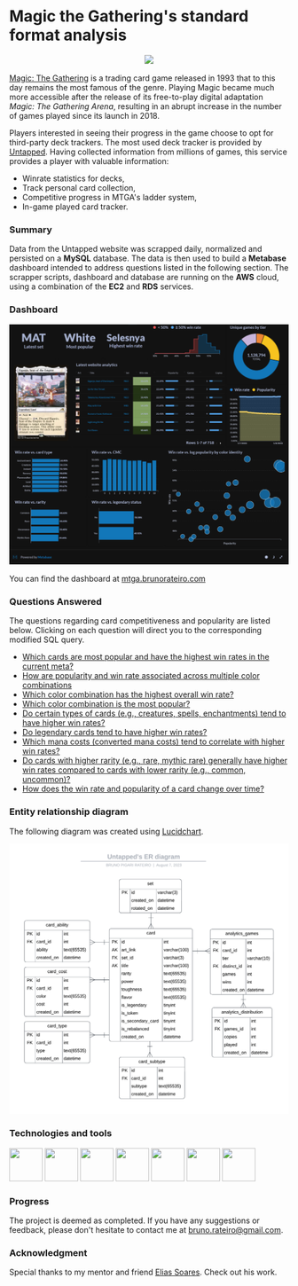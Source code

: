 # Magic the Gathering's standard format analysis

<p align="center">
  <img src="https://www.baixesoft.com/wp-content/uploads/2012/02/Magic-The-Gathering-Online-banner-baixesoft.jpg" />
</p>

[Magic: The Gathering](https://magic.wizards.com/en/intro) is a trading card game released in 1993 that to this day remains the most famous of the genre. Playing Magic became much more accessible after the release of its free-to-play digital adaptation _Magic: The Gathering Arena_, resulting in an abrupt increase in the number of games played since its launch in 2018.

Players interested in seeing their progress in the game choose to opt for third-party deck trackers. The most used deck tracker is provided by [Untapped](https://mtga.untapped.gg/). Having collected information from millions of games, this service provides a player with valuable information:
- Winrate statistics for decks,
- Track personal card collection,
- Competitive progress in MTGA's ladder system,
- In-game played card tracker.

### Summary

Data from the Untapped website was scrapped daily, normalized and persisted on a **MySQL** database. The data is then used to build a **Metabase** dashboard intended to address questions listed in the following section. The scrapper scripts, dashboard and database are running on the **AWS** cloud, using a combination of the **EC2** and **RDS** services.

### Dashboard

![Dashboard](<images/MTGA - Dashboard.png>)

You can find the dashboard at [mtga.brunorateiro.com](http://mtga.brunorateiro.com/)

### Questions Answered

The questions regarding card competitiveness and popularity are listed below.
Clicking on each question will direct you to the corresponding modified SQL query.

- [Which cards are most popular and have the highest win rates in the current meta?](queries/latest_website_analytics.sql)
- [How are popularity and win rate associated across multiple color combinations](queries/win_rate_vs_popularity_by_color_identity.sql)
- [Which color combination has the highest overall win rate?](queries/win_rate_by_color_identity.sql)
- [Which color combination is the most popular?](queries/popularity_by_color_identity.sql)
- [Do certain types of cards (e.g., creatures, spells, enchantments) tend to have higher win rates?](queries/win_rate_by_type.sql)
- [Do legendary cards tend to have higher win rates?](queries/win_rate_vs_legendary_status.sql)
- [Which mana costs (converted mana costs) tend to correlate with higher win rates?](queries/win_rate_vs_cmc.sql)
- [Do cards with higher rarity (e.g., rare, mythic rare) generally have higher win rates compared to cards with lower rarity (e.g., common, uncommon)?](queries/win_rate_vs_rarity.sql)
- [How does the win rate and popularity of a card change over time?](queries/win_rate_and_popularity_overtime.sql)

### Entity relationship diagram

The following diagram was created using [Lucidchart](https://www.lucidchart.com/).

![Alt text](<images/Untapped's ER diagram.png>)

### Technologies and tools

<img src="https://cdn.jsdelivr.net/gh/devicons/devicon/icons/docker/docker-plain-wordmark.svg" width="60" height="60"/>
<img src="https://cdn.jsdelivr.net/gh/devicons/devicon/icons/pandas/pandas-original-wordmark.svg" width="60" height="60"/> <img src="https://cdn.jsdelivr.net/gh/devicons/devicon/icons/sqlalchemy/sqlalchemy-original.svg" width="60" height="60"/> <img src="https://cdn.jsdelivr.net/gh/devicons/devicon/icons/numpy/numpy-original-wordmark.svg" width="60" height="60"/> <img src="https://cdn.jsdelivr.net/gh/devicons/devicon/icons/mysql/mysql-original-wordmark.svg" width="60" height="60"/> <img src="https://www.cdnlogo.com/logos/m/19/metabase.svg" width="60" height="60"/> <img src="https://cdn.jsdelivr.net/gh/devicons/devicon/icons/amazonwebservices/amazonwebservices-original-wordmark.svg" width="60" height="60"/>

### Progress

The project is deemed as completed. If you have any suggestions or feedback, please don't hesitate to contact me at [bruno.rateiro@gmail.com](mailto:bruno.rateiro@gmail.com).

### Acknowledgment
Special thanks to my mentor and friend [Elias Soares](https://github.com/eliassoares). Check out his work.